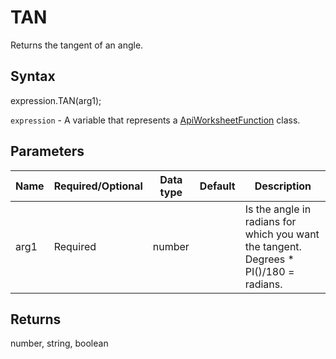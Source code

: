 # TAN

Returns the tangent of an angle.

## Syntax

expression.TAN(arg1);

`expression` - A variable that represents a [ApiWorksheetFunction](../ApiWorksheetFunction.md) class.

## Parameters

| **Name** | **Required/Optional** | **Data type** | **Default** | **Description** |
| ------------- | ------------- | ------------- | ------------- | ------------- |
| arg1 | Required | number |  | Is the angle in radians for which you want the tangent. Degrees * PI()/180 = radians. |

## Returns

number, string, boolean